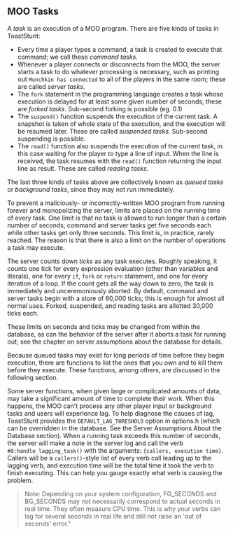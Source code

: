 ## MOO Tasks

A _task_ is an execution of a MOO program. There are five kinds of tasks in ToastStunt:

- Every time a player types a command, a task is created to execute that command; we call these _command tasks_.
- Whenever a player connects or disconnects from the MOO, the server starts a task to do whatever processing is necessary, such as printing out `Munchkin has connected` to all of the players in the same room; these are called _server tasks_.
- The `fork` statement in the programming language creates a task whose execution is delayed for at least some given number of seconds; these are _forked tasks_. Sub-second forking is possible (eg. 0.1)
- The `suspend()` function suspends the execution of the current task. A snapshot is taken of whole state of the execution, and the execution will be resumed later. These are called _suspended tasks_. Sub-second suspending is possible.
- The `read()` function also suspends the execution of the current task, in this case waiting for the player to type a line of input. When the line is received, the task resumes with the `read()` function returning the input line as result. These are called _reading tasks_.

The last three kinds of tasks above are collectively known as _queued tasks_ or _background tasks_, since they may not run immediately.

To prevent a maliciously- or incorrectly-written MOO program from running forever and monopolizing the server, limits are placed on the running time of every task. One limit is that no task is allowed to run longer than a certain number of seconds; command and server tasks get five seconds each while other tasks get only three seconds. This limit is, in practice, rarely reached. The reason is that there is also a limit on the number of operations a task may execute.

The server counts down _ticks_ as any task executes. Roughly speaking, it counts one tick for every expression evaluation (other than variables and literals), one for every `if`, `fork` or `return` statement, and one for every iteration of a loop. If the count gets all the way down to zero, the task is immediately and unceremoniously aborted. By default, command and server tasks begin with a store of 60,000 ticks; this is enough for almost all normal uses. Forked, suspended, and reading tasks are allotted 30,000 ticks each.

These limits on seconds and ticks may be changed from within the database, as can the behavior of the server after it aborts a task for running out; see the chapter on server assumptions about the database for details.

Because queued tasks may exist for long periods of time before they begin execution, there are functions to list the ones that you own and to kill them before they execute. These functions, among others, are discussed in the following section.

Some server functions, when given large or complicated amounts of data, may take a significant amount of time to complete their work. When this happens, the MOO can't process any other player input or background tasks and users will experience lag. To help diagnose the causes of lag, ToastStunt provides the `DEFAULT_LAG_THRESHOLD` option in options.h (which can be overridden in the database. See the Server Assumptions About the Database section). When a running task exceeds this number of seconds, the server will make a note in the server log and call the verb `#0:handle_lagging_task()` with the arguments: `{callers, execution time}`. Callers will be a `callers()`-style list of every verb call leading up to the lagging verb, and execution time will be the total time it took the verb to finish executing. This can help you gauge exactly what verb is causing the problem.

> Note: Depending on your system configuration, FG_SECONDS and BG_SECONDS may not necessarily correspond to actual seconds in real time. They often measure CPU time. This is why your verbs can lag for several seconds in real life and still not raise an 'out of seconds' error."
